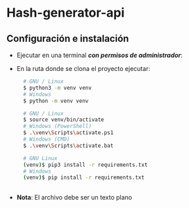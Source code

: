 # Hash-generator-api

## Configuración e instalación
  * Ejecutar en una terminal ***con permisos de administrador***:

  * En la ruta donde se clona el proyecto ejecutar:
      ```bash
        # GNU / Linux
        $ python3 -m venv venv 
        # Windows
        $ python -m venv venv
      ```
      ```bash
        # GNU / Linux
        $ source venv/bin/activate
        # Windows (PowerShell)
        $ .\venv\Scripts\activate.ps1
        # Windows (CMD)
        $ .\venv\Scripts\activate.bat
      ```
      ```bash
        # GNU Linux 
        (venv)$ pip3 install -r requirements.txt
        # Windows 
        (venv)$ pip install -r requirements.txt
   
   * **Nota**: El archivo debe ser un texto plano
